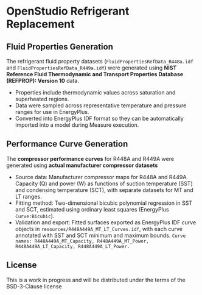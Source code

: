 
# OpenStudio Refrigerant Replacement

## Fluid Properties Generation
The refrigerant fluid property datasets (`FluidPropertiesRefData_R448a.idf` and `FluidPropertiesRefData_R449a.idf`) were generated using **NIST Reference Fluid Thermodynamic and Transport Properties Database (REFPROP): Version 10** data.  

- Properties include thermodynamic values across saturation and superheated regions.  
- Data were sampled across representative temperature and pressure ranges for use in EnergyPlus.  
- Converted into EnergyPlus IDF format so they can be automatically imported into a model during Measure execution.  

## Performance Curve Generation
The **compressor performance curves** for R448A and R449A were generated using **actual manufacturer compressor datasets**

- Source data: Manufacturer compressor maps for R448A and R449A. Capacity (Q) and power (W) as functions of suction temperature (SST) and condensing temperature (SCT), with separate datasets for MT and LT ranges.
- Fitting method: Two-dimensional bicubic polynomial regression in SST and SCT, estimated using ordinary least squares (EnergyPlus `Curve:Bicubic`).
- Validation and export: Fitted surfaces exported as EnergyPlus IDF curve objects in `resources/R448A449A_MT_LT_Curves.idf`, with each curve annotated with SST and SCT minimum and maximum bounds.
    `Curve names: R448A449A_MT_Capacity, R448A449A_MT_Power, R448A449A_LT_Capacity, R448A449A_LT_Power.`

## License
This is a work in progress and will be distributed under the terms of the BSD-3-Clause license